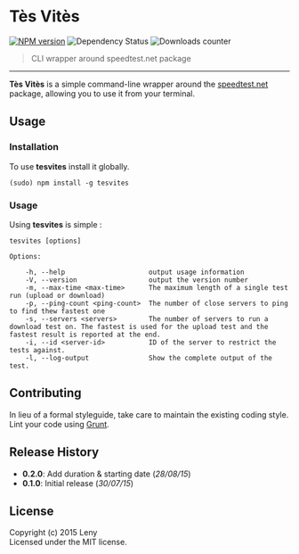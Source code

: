 # Tès Vitès

[![NPM version](http://img.shields.io/npm/v/tesvites.svg)](https://www.npmjs.org/package/tesvites) ![Dependency Status](https://david-dm.org/leny/tesvites.svg) ![Downloads counter](http://img.shields.io/npm/dm/tesvites.svg)

> CLI wrapper around speedtest.net package

* * *

**Tès Vitès** is a simple command-line wrapper around the [speedtest.net](https://github.com/ddsol/speedtest.net) package, allowing you to use it from your terminal.

## Usage

### Installation

To use **tesvites** install it globally.

    (sudo) npm install -g tesvites

### Usage

Using **tesvites** is simple :

    tesvites [options]

    Options:

        -h, --help                     output usage information
        -V, --version                  output the version number
        -m, --max-time <max-time>      The maximum length of a single test run (upload or download)
        -p, --ping-count <ping-count>  The number of close servers to ping to find thew fastest one
        -s, --servers <servers>        The number of servers to run a download test on. The fastest is used for the upload test and the fastest result is reported at the end.
        -i, --id <server-id>           ID of the server to restrict the tests against.
        -l, --log-output               Show the complete output of the test.

## Contributing

In lieu of a formal styleguide, take care to maintain the existing coding style. Lint your code using [Grunt](http://gruntjs.com/).

## Release History

* **0.2.0**: Add duration & starting date (*28/08/15*)
* **0.1.0**: Initial release (*30/07/15*)

## License
Copyright (c) 2015 Leny  
Licensed under the MIT license.
